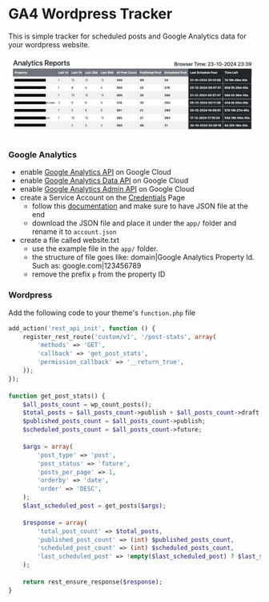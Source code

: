 # GA4 Wordpress Tracker

This is simple tracker for scheduled posts and Google Analytics data for your wordpress website.


![image.png](image.png)

### Google Analytics
- enable [Google Analytics API](https://console.cloud.google.com/marketplace/product/google/analytics.googleapis.com) on Google Cloud
- enable [Google Analytics Data API](https://console.cloud.google.com/marketplace/product/google/analyticsdata.googleapis.com) on Google Cloud
- enable [Google Analytics Admin API](https://console.cloud.google.com/marketplace/product/google/analyticsadmin.googleapis.com) on Google Cloud
- create a Service Account on the [Credentials](https://console.cloud.google.com/apis/credentials) Page
  - follow this [documentation](https://docs.lacework.net/compliance/gcp-create-a-service-account-and-grant-access) and make sure to have JSON file at the end
  - download the JSON file and place it under the `app/` folder and rename it to `account.json`
- create a file called website.txt
  - use the example file in the `app/` folder.
  - the structure of file goes like: domain|Google Analytics Property Id. Such as: google.com|123456789
  - remove the prefix `p` from the property ID



### Wordpress

Add the following code to your theme's `function.php` file

```php
add_action('rest_api_init', function () {
    register_rest_route('custom/v1', '/post-stats', array(
        'methods' => 'GET',
        'callback' => 'get_post_stats',
        'permission_callback' => '__return_true',
    ));
});

function get_post_stats() {
    $all_posts_count = wp_count_posts();
    $total_posts = $all_posts_count->publish + $all_posts_count->draft + $all_posts_count->future + $all_posts_count->pending;
    $published_posts_count = $all_posts_count->publish;
    $scheduled_posts_count = $all_posts_count->future;

    $args = array(
        'post_type' => 'post',
        'post_status' => 'future',
        'posts_per_page' => 1,
        'orderby' => 'date',
        'order' => 'DESC',
    );
    $last_scheduled_post = get_posts($args);

    $response = array(
        'total_post_count' => $total_posts,
        'published_post_count' => (int) $published_posts_count,
        'scheduled_post_count' => (int) $scheduled_posts_count,
        'last_scheduled_post' => !empty($last_scheduled_post) ? $last_scheduled_post[0]->post_date_gmt : null,
    );

    return rest_ensure_response($response);
}
```

